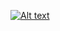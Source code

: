 [![Alt text](https://img.youtube.com/vi/XE0SKCcTeDg/10.jpg)](https://www.youtube.com/watch?v=XE0SKCcTeDg)
